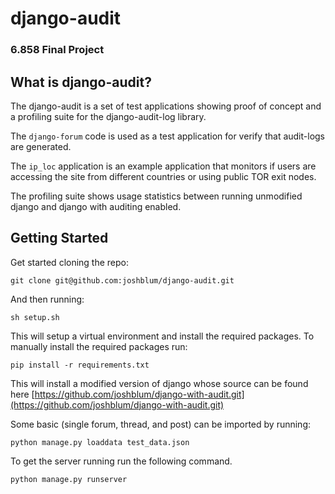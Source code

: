 django-audit 
============

### 6.858 Final Project


What is django-audit?
----------------------------
The django-audit is a set of test applications showing proof of concept and a profiling suite for the django-audit-log library.

The `django-forum` code is used as a test application for verify that audit-logs are generated. 

The `ip_loc` application is an example application that monitors if users are accessing the site from different countries or using public TOR exit nodes.

The profiling suite shows usage statistics between running unmodified django and django with auditing enabled. 


Getting Started
----------------------------
Get started cloning the repo:

    git clone git@github.com:joshblum/django-audit.git

And then running:

    sh setup.sh

This will setup a virtual environment and install the required packages. To manually install the required packages run:
    
    pip install -r requirements.txt

This will install a modified version of django whose source can be found here [https://github.com/joshblum/django-with-audit.git](https://github.com/joshblum/django-with-audit.git)

Some basic (single forum, thread, and post) can be imported by running:

    python manage.py loaddata test_data.json

To get the server running run the following command.

    python manage.py runserver
